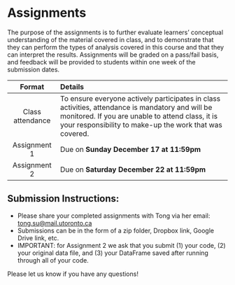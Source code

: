 # Assignments

The purpose of the assignments is to further evaluate learners’ conceptual understanding of the material covered in class, and to demonstrate that they can perform the types 
of analysis covered in this course and that they can interpret the results. Assignments will be graded on a pass/fail basis, and feedback will be provided to students within 
one week of the submission dates.

| Format | Details |
| :----: | :----- |
| Class attendance | To ensure everyone actively participates in class activities, attendance is mandatory and will be monitored. If you are unable to attend class, it is your responsibility to make-up the work that was covered. |
| Assignment 1 | Due on **Sunday December 17 at 11:59pm** |
| Assignment 2 | Due on **Saturday December 22 at 11:59pm** |

## Submission Instructions:

- Please share your completed assignments with Tong via her email: tong.su@mail.utoronto.ca
- Submissions can be in the form of a zip folder, Dropbox link, Google Drive link, etc.
- IMPORTANT: for Assignment 2 we ask that you submit (1) your code, (2) your original data file, and (3) your DataFrame saved after running through all of your code.

Please let us know if you have any questions!
